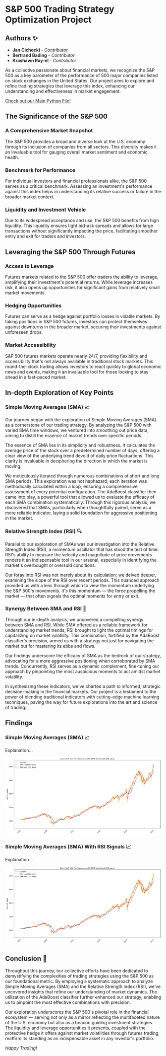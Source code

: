 # S&P 500 Trading Strategy Optimization Project
## Authors ✨

- **Jan Cichocki** - *Contributor*
- **Bertrand Bading** - *Contributor*
- **Krashawn Ray-el** - *Contributor*


As a collective passionate about financial markets, we recognize the S&P 500 as a key barometer of the performance of 500 major companies listed on stock exchanges in the United States. Our project aims to explore and refine trading strategies that leverage this index, enhancing our understanding and effectiveness in market engagement.

[Check out our Main Python File!](https://github.com/jancichocki/Project_2/blob/main/main.ipynb)

## The Significance of the S&P 500

### A Comprehensive Market Snapshot
The S&P 500 provides a broad and diverse look at the U.S. economy through its inclusion of companies from all sectors. This diversity makes it an invaluable tool for gauging overall market sentiment and economic health.

### Benchmark for Performance
For individual investors and financial professionals alike, the S&P 500 serves as a critical benchmark. Assessing an investment's performance against this index helps in understanding its relative success or failure in the broader market context.

### Liquidity and Investment Vehicle
Due to its widespread acceptance and use, the S&P 500 benefits from high liquidity. This liquidity ensures tight bid-ask spreads and allows for large transactions without significantly impacting the price, facilitating smoother entry and exit for traders and investors.

## Leveraging the S&P 500 Through Futures

### Access to Leverage
Futures markets related to the S&P 500 offer traders the ability to leverage, amplifying their investment's potential returns. While leverage increases risk, it also opens up opportunities for significant gains from relatively small market movements.

### Hedging Opportunities
Futures can serve as a hedge against portfolio losses in volatile markets. By taking positions in S&P 500 futures, investors can protect themselves against downturns in the broader market, securing their investments against unforeseen drops.

### Market Accessibility
S&P 500 futures markets operate nearly 24/7, providing flexibility and accessibility that's not always available in traditional stock markets. This round-the-clock trading allows investors to react quickly to global economic news and events, making it an invaluable tool for those looking to stay ahead in a fast-paced market.

## In-depth Exploration of Key Points

### Simple Moving Averages (SMA) 📈

Our journey began with the exploration of Simple Moving Averages (SMA) as a cornerstone of our trading strategy. By analyzing the S&P 500 with varied SMA time windows, we ventured into smoothing out price data, aiming to distill the essence of market trends over specific periods. 

The essence of SMA lies in its simplicity and robustness. It calculates the average price of the stock over a predetermined number of days, offering a clear view of the underlying trend devoid of daily price fluctuations. This clarity is invaluable in deciphering the direction in which the market is moving.

We meticulously iterated through numerous combinations of short and long SMA periods. This exploration was not haphazard; each iteration was methodically calculated within a loop, ensuring a comprehensive assessment of every potential configuration. The AdaBoost classifier then came into play, a powerful tool that allowed us to evaluate the efficacy of each SMA combination systematically. Through this rigorous analysis, we discovered that SMAs, particularly when thoughtfully paired, serve as a more reliable indicator, laying a solid foundation for aggressive positioning in the market.

### Relative Strength Index (RSI) 🔍

Parallel to our exploration of SMAs was our investigation into the Relative Strength Index (RSI), a momentum oscillator that has stood the test of time. RSI's ability to measure the velocity and magnitude of price movements renders it an indispensable tool in our arsenal, especially in identifying the market's overbought or oversold conditions.

Our foray into RSI was not merely about its calculation; we delved deeper, examining the slope of the RSI over recent periods. This nuanced approach provided us with a lens through which to view the momentum underlying the S&P 500's movements. It's this momentum — the force propelling the market — that often signals the optimal moments for entry or exit.

### Synergy Between SMA and RSI 🤝

Through our in-depth analysis, we uncovered a compelling synergy between SMA and RSI. While SMA offered us a reliable framework for understanding market trends, RSI brought to light the optimal timings for capitalizing on market volatility. This combination, fortified by the AdaBoost classifier's precision, armed us with a strategy not just for navigating the market but for mastering its ebbs and flows.

Our findings underscore the efficacy of SMA as the bedrock of our strategy, advocating for a more aggressive positioning when corroborated by SMA trends. Concurrently, RSI serves as a dynamic complement, fine-tuning our approach by pinpointing the most auspicious moments to act amidst market volatility.

In synthesizing these indicators, we've charted a path to informed, strategic decision-making in the financial markets. Our project is a testament to the power of blending traditional indicators with cutting-edge machine learning techniques, paving the way for future explorations into the art and science of trading.

## Findings

### Simple Moving Averages (SMA) 📈

Explanation...

![S&P 500 with SMA 35/155](images/sp500_35_155.png)

### Simple Moving Averages (SMA) With RSI Signals 📈

Explanation...

![S&P 500 with SMA 35/155](images/sp500_35_155.png)

## Conclusion 🎉

Throughout this journey, our collective efforts have been dedicated to demystifying the complexities of trading strategies using the S&P 500 as our foundational metric. By employing a systematic approach to analyze Simple Moving Averages (SMA) and the Relative Strength Index (RSI), we've uncovered insights that refine our understanding of market dynamics. The utilization of the AdaBoost classifier further enhanced our strategy, enabling us to pinpoint the most effective combinations with precision.

Our exploration underscores the S&P 500's pivotal role in the financial ecosystem — serving not only as a mirror reflecting the multifaceted nature of the U.S. economy but also as a beacon guiding investment strategies. The liquidity and leverage opportunities it presents, coupled with the protective hedge it offers against market volatilities through futures trading, reaffirm its standing as an indispensable asset in any investor's portfolio.

*Happy Trading!*
